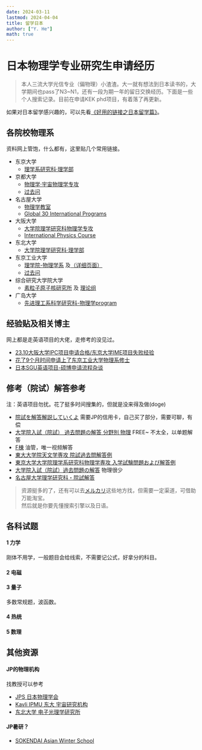 ```yaml
---
date: 2024-03-11
lastmod: 2024-04-04
title: 留学日本
author: ["Y. He"]
math: true
---
```


# 日本物理学专业研究生申请经历

<!--more-->

> 本人三流大学光信专业（偏物理）小渣渣。大一就有想法到日本读书的，大学期间也pass了N3~N1，还有一段为期一年的留日交换经历。下面是一些个人搜索记录。目前在申请KEK phd项目，有着落了再更新。

如果对日本留学感兴趣的，可以先看[《好用的链接之日本留学篇》](../studyshare/links/y24-JPphysics)。

## 各院校物理系

资料网上管饱，什么都有，这里贴几个常用链接。

- 东京大学
  - [理学系研究科·理学部](https://www.s.u-tokyo.ac.jp/ja/admission/master/index.html)
- 京都大学
  - [物理学·宇宙物理学专攻](https://www.scphys.kyoto-u.ac.jp/index.html)
  - [过去问](https://www.scphys.kyoto-u.ac.jp/education/inshi/index.html)
- 名古屋大学
  - [物理学教室](https://www.phys.nagoya-u.ac.jp/)
  - [Global 30 International Programs](https://admissions.g30.nagoya-u.ac.jp/admissions/graduateprograms/#gra_2)
- 大阪大学
  - [大学院理学研究科物理学专攻](https://www.phys.sci.osaka-u.ac.jp/index-jp.html)
  - [International Physics Course](https://www.rcnp.osaka-u.ac.jp/~ipc/)
- 东北大学
  - [大学院理学研究科·理学部](https://www.sci.tohoku.ac.jp/)
- 东京工业大学
  - [理学院-物理学系](https://educ.titech.ac.jp/phys/) 及[（详细页面）](http://info.phys.sci.titech.ac.jp/index.html)
  - [过去问](https://www.titech.ac.jp/admissions/prospective-students/admissions/past-exam-papers)
- 综合研究大学院大学
  - [素粒子原子核研究所](https://www2.kek.jp/ipns/ja/) 及 [理论组](https://www2.kek.jp/theory-center/theory/)
- 广岛大学
  - [先进理工系科学研究科-物理学program](http://phys.hiroshima-u.ac.jp/physprog/)


## 经验贴及相关博主

网上都是走英语项目的大佬，走修考的没见过。

- [23.10大阪大学IPC项目申请合格/东京大学IME项目失败经验](https://zhuanlan.zhihu.com/p/646116420)
- [花了9个月时间申请上了东京工业大学物理系修士](https://www.zhihu.com/question/360515552/answer/2844117707)
- [日本SGU英语项目-硕博申请流程杂谈](https://zhuanlan.zhihu.com/p/570145340)

## 修考（院试）解答参考

注：英语项目勿扰。花了挺多时间搜集的，但就是没来得及做(doge)

- [院試を解答解説していくよ](https://note.com/inshi_phys_/) 需要JP的信用卡，自己买了部分，需要可聊，有偿
- [大学院入試（院試） 過去問題の解答 分野別 物理](https://miyake.github.io/%E9%99%A2%E83%A9%A6_%E9%81%8E%E5%8E%BB%E5%95%8F_%E8%A7%A3%E7%AD%94/%E5%88%86%E9%87%8E%E5%88%A5_%E7%89%A9%E7%90%86.html) FREE~ 不太全，以单题解答
- [F棟](https://www.youtube.com/@user-nc9vc6sv2k) 油管，唯一视频解答
- [東大大学院天文学専攻 院試過去問解答例](https://ten-a.hatenadiary.com/entry/2020/09/06/214045)
- [東京大学大学院理学系研究科物理学専攻 入学試験問題および解答例](https://akinomyoga.github.io/ributsu-inshi-kakomon/)
- [大学院入試（院試）過去問題の解答](https://miyake.github.io/exams/index.html) 物理很少
- [名古屋大学理学研究科・院試解答](https://miyake.github.io/%E9%99%A2%E8%A9%A6_%E9%81%8E%E5%8E%BB%E5%95%8F_%E8%A7%A3%E7%AD%94/%E5%88%86%E9%87%8E%E5%88%A5_%E7%89%A9%E7%90%86.html)

> 资源挺多的了，还有可以去[メルカリ](https://jp.mercari.com/search?keyword=%E7%89%A9%E7%90%86%E9%99%A2%E8%A9%A6)这些地方找，但需要一定渠道，可借助万能淘宝。<br>
> 然后就是你要先懂搜索引擎以及日语。

## 各科试题

#### 1 力学
刚体不用学，一般题目会给线索，不需要记公式，好拿分的科目。
#### 2 电磁
#### 3 量子
多数常规题，波函数。
#### 4 热统
#### 5 数理


## 其他资源
#### JP的物理机构
找教授可以参考

- [JPS 日本物理学会](https://www.jps.or.jp/)
- [Kavli IPMU 东大 宇宙研究机构](https://www.ipmu.jp/en)
- [东北大学 电子光理学研究所](https://www.lns.tohoku.ac.jp/)

#### JP暑研？

- [SOKENDAI Asian Winter School](https://guas-astronomy.jp/eng/Applicants/winter_school.html)